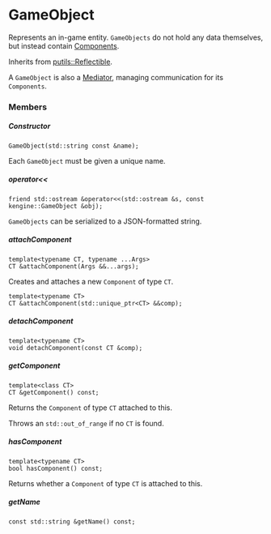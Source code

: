 # GameObject

Represents an in-game entity. `GameObjects` do not hold any data themselves, but instead contain [Components](Component.md).

Inherits from [putils::Reflectible](../../putils/reflection/Reflectible.md).

A `GameObject` is also a [Mediator](putils/mediator/README.md), managing communication for its `Components`.

### Members

##### Constructor

```
GameObject(std::string const &name);
```

Each `GameObject` must be given a unique name.

##### operator<<

```
friend std::ostream &operator<<(std::ostream &s, const kengine::GameObject &obj);
```

`GameObjects` can be serialized to a JSON-formatted string.

##### attachComponent

```
template<typename CT, typename ...Args>
CT &attachComponent(Args &&...args);
```
Creates and attaches a new `Component` of type `CT`.

```
template<typename CT>
CT &attachComponent(std::unique_ptr<CT> &&comp);
```

##### detachComponent

```
template<typename CT>
void detachComponent(const CT &comp);
```

##### getComponent

```
template<class CT>
CT &getComponent() const;
```

Returns the `Component` of type `CT` attached to this.

Throws an `std::out_of_range` if no `CT` is found.

##### hasComponent

```
template<typename CT>
bool hasComponent() const;
```

Returns whether a `Component` of type `CT` is attached to this.

##### getName

```
const std::string &getName() const;
```
